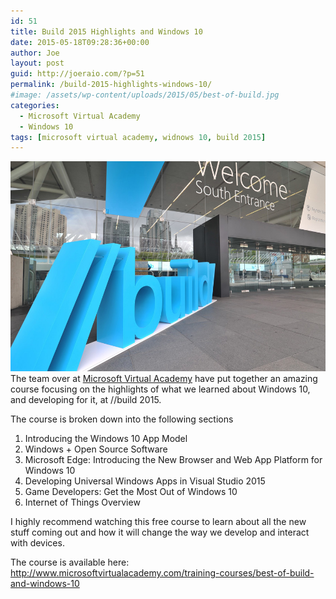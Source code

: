 ```yaml
---
id: 51
title: Build 2015 Highlights and Windows 10
date: 2015-05-18T09:28:36+00:00
author: Joe
layout: post
guid: http://joeraio.com/?p=51
permalink: /build-2015-highlights-windows-10/
#image: /assets/wp-content/uploads/2015/05/best-of-build.jpg
categories:
  - Microsoft Virtual Academy
  - Windows 10
tags: [microsoft virtual academy, widnows 10, build 2015]
---
```

![Build 2015 Highlights and Windows 10](/assets/wp-content/uploads/2015/05/best-of-build.jpg)
The team over at [Microsoft Virtual Academy](http://www.microsoftvirtualacademy.com/) have put together an amazing course focusing on the highlights of what we learned about Windows 10, and developing for it, at //build 2015.

The course is broken down into the following sections

  1. Introducing the Windows 10 App Model
  2. Windows + Open Source Software
  3. Microsoft Edge: Introducing the New Browser and Web App Platform for Windows 10
  4. Developing Universal Windows Apps in Visual Studio 2015
  5. Game Developers: Get the Most Out of Windows 10
  6. Internet of Things Overview

I highly recommend watching this free course to learn about all the new stuff coming out and how it will change the way we develop and interact with devices.

The course is available here: <http://www.microsoftvirtualacademy.com/training-courses/best-of-build-and-windows-10>